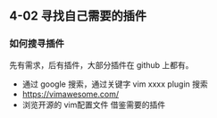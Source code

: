 ## 4-02 寻找自己需要的插件

### 如何搜寻插件

先有需求，后有插件，大部分插件在 github 上都有。

- 通过 google 搜索，通过关键字 vim xxxx plugin 搜索
- https://vimawesome.com/
- 浏览开源的 vim配置文件 借鉴需要的插件

 